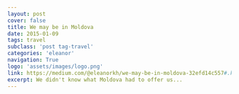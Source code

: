```yaml
---
layout: post
cover: false
title: We may be in Moldova
date: 2015-01-09
tags: travel
subclass: 'post tag-travel'
categories: 'eleanor'
navigation: True
logo: 'assets/images/logo.png'
link: https://medium.com/@eleanorkh/we-may-be-in-moldova-32efd14c557#.kp6p0daib
excerpt: We didn't know what Moldova had to offer us...
---
```

